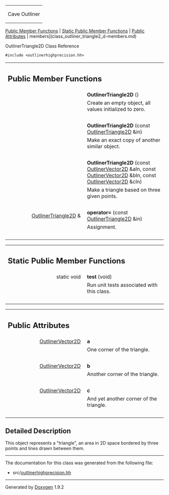 <table data-cellspacing="0" data-cellpadding="0">
<colgroup>
<col style="width: 100%" />
</colgroup>
<tbody>
<tr class="odd" style="height: 56px;">
<td id="projectalign" style="padding-left: 0.5em"><div id="projectname">
Cave Outliner
</div></td>
</tr>
</tbody>
</table>

[Public Member Functions](#pub-methods) | [Static Public Member
Functions](#pub-static-methods) | [Public Attributes](#pub-attribs) |
 members](class_outliner_triangle2_d-members.md)

OutlinerTriangle2D Class Reference

`#include <outlinerhighprecision.hh>`

<table class="memberdecls">
<colgroup>
<col style="width: 50%" />
<col style="width: 50%" />
</colgroup>
<tbody>
<tr class="odd heading">
<td colspan="2"><h2 id="public-member-functions" class="groupheader"><span id="pub-methods"></span> Public Member Functions</h2></td>
</tr>
<tr class="even memitem:a44547e1e3305acd95a541c4be1d838cf">
<td style="text-align: right;" class="memItemLeft" data-valign="top"><span id="a44547e1e3305acd95a541c4be1d838cf"></span>  </td>
<td class="memItemRight" data-valign="bottom"><strong>OutlinerTriangle2D</strong> ()</td>
</tr>
<tr class="odd memdesc:a44547e1e3305acd95a541c4be1d838cf">
<td class="mdescLeft"> </td>
<td class="mdescRight">Create an empty object, all values initialized to zero.<br />
</td>
</tr>
<tr class="even separator:a44547e1e3305acd95a541c4be1d838cf">
<td colspan="2" class="memSeparator"> </td>
</tr>
<tr class="odd memitem:a44055bed08ea0ee2f90dbeb60fadca34">
<td style="text-align: right;" class="memItemLeft" data-valign="top"><span id="a44055bed08ea0ee2f90dbeb60fadca34"></span>  </td>
<td class="memItemRight" data-valign="bottom"><strong>OutlinerTriangle2D</strong> (const <a href="https://github.com/jariarkko/cave-outliner/blob/master/doc/software/class_outliner_triangle2_d.md" class="el">OutlinerTriangle2D</a> &amp;in)</td>
</tr>
<tr class="even memdesc:a44055bed08ea0ee2f90dbeb60fadca34">
<td class="mdescLeft"> </td>
<td class="mdescRight">Make an exact copy of another similar object.<br />
</td>
</tr>
<tr class="odd separator:a44055bed08ea0ee2f90dbeb60fadca34">
<td colspan="2" class="memSeparator"> </td>
</tr>
<tr class="even memitem:a12cf782e23c0a4e1bbecfd9b7d21f1d0">
<td style="text-align: right;" class="memItemLeft" data-valign="top"><span id="a12cf782e23c0a4e1bbecfd9b7d21f1d0"></span>  </td>
<td class="memItemRight" data-valign="bottom"><strong>OutlinerTriangle2D</strong> (const <a href="https://github.com/jariarkko/cave-outliner/blob/master/doc/software/class_outliner_vector2_d.md" class="el">OutlinerVector2D</a> &amp;aIn, const <a href="https://github.com/jariarkko/cave-outliner/blob/master/doc/software/class_outliner_vector2_d.md" class="el">OutlinerVector2D</a> &amp;bIn, const <a href="https://github.com/jariarkko/cave-outliner/blob/master/doc/software/class_outliner_vector2_d.md" class="el">OutlinerVector2D</a> &amp;cIn)</td>
</tr>
<tr class="odd memdesc:a12cf782e23c0a4e1bbecfd9b7d21f1d0">
<td class="mdescLeft"> </td>
<td class="mdescRight">Make a triangle based on three given points.<br />
</td>
</tr>
<tr class="even separator:a12cf782e23c0a4e1bbecfd9b7d21f1d0">
<td colspan="2" class="memSeparator"> </td>
</tr>
<tr class="odd memitem:a7c6a2e88efbbc37d8ad7fa83b1831085">
<td style="text-align: right;" class="memItemLeft" data-valign="top"><span id="a7c6a2e88efbbc37d8ad7fa83b1831085"></span> <a href="https://github.com/jariarkko/cave-outliner/blob/master/doc/software/class_outliner_triangle2_d.md" class="el">OutlinerTriangle2D</a> &amp; </td>
<td class="memItemRight" data-valign="bottom"><strong>operator=</strong> (const <a href="https://github.com/jariarkko/cave-outliner/blob/master/doc/software/class_outliner_triangle2_d.md" class="el">OutlinerTriangle2D</a> &amp;in)</td>
</tr>
<tr class="even memdesc:a7c6a2e88efbbc37d8ad7fa83b1831085">
<td class="mdescLeft"> </td>
<td class="mdescRight">Assignment.<br />
</td>
</tr>
<tr class="odd separator:a7c6a2e88efbbc37d8ad7fa83b1831085">
<td colspan="2" class="memSeparator"> </td>
</tr>
</tbody>
</table>

<table class="memberdecls">
<colgroup>
<col style="width: 50%" />
<col style="width: 50%" />
</colgroup>
<tbody>
<tr class="odd heading">
<td colspan="2"><h2 id="static-public-member-functions" class="groupheader"><span id="pub-static-methods"></span> Static Public Member Functions</h2></td>
</tr>
<tr class="even memitem:af7113a36533dbeb09f03f53e74a9e196">
<td style="text-align: right;" class="memItemLeft" data-valign="top"><span id="af7113a36533dbeb09f03f53e74a9e196"></span> static void </td>
<td class="memItemRight" data-valign="bottom"><strong>test</strong> (void)</td>
</tr>
<tr class="odd memdesc:af7113a36533dbeb09f03f53e74a9e196">
<td class="mdescLeft"> </td>
<td class="mdescRight">Run unit tests associated with this class.<br />
</td>
</tr>
<tr class="even separator:af7113a36533dbeb09f03f53e74a9e196">
<td colspan="2" class="memSeparator"> </td>
</tr>
</tbody>
</table>

<table class="memberdecls">
<colgroup>
<col style="width: 50%" />
<col style="width: 50%" />
</colgroup>
<tbody>
<tr class="odd heading">
<td colspan="2"><h2 id="public-attributes" class="groupheader"><span id="pub-attribs"></span> Public Attributes</h2></td>
</tr>
<tr class="even memitem:a18f562f9381096ce4dbd86e6e5c1d83b">
<td style="text-align: right;" class="memItemLeft" data-valign="top"><span id="a18f562f9381096ce4dbd86e6e5c1d83b"></span> <a href="https://github.com/jariarkko/cave-outliner/blob/master/doc/software/class_outliner_vector2_d.md" class="el">OutlinerVector2D</a> </td>
<td class="memItemRight" data-valign="bottom"><strong>a</strong></td>
</tr>
<tr class="odd memdesc:a18f562f9381096ce4dbd86e6e5c1d83b">
<td class="mdescLeft"> </td>
<td class="mdescRight">One corner of the triangle.<br />
</td>
</tr>
<tr class="even separator:a18f562f9381096ce4dbd86e6e5c1d83b">
<td colspan="2" class="memSeparator"> </td>
</tr>
<tr class="odd memitem:ad6ce9d645ae4f3c00a0e5e5d8ffd6a79">
<td style="text-align: right;" class="memItemLeft" data-valign="top"><span id="ad6ce9d645ae4f3c00a0e5e5d8ffd6a79"></span> <a href="https://github.com/jariarkko/cave-outliner/blob/master/doc/software/class_outliner_vector2_d.md" class="el">OutlinerVector2D</a> </td>
<td class="memItemRight" data-valign="bottom"><strong>b</strong></td>
</tr>
<tr class="even memdesc:ad6ce9d645ae4f3c00a0e5e5d8ffd6a79">
<td class="mdescLeft"> </td>
<td class="mdescRight">Another corner of the triangle.<br />
</td>
</tr>
<tr class="odd separator:ad6ce9d645ae4f3c00a0e5e5d8ffd6a79">
<td colspan="2" class="memSeparator"> </td>
</tr>
<tr class="even memitem:a1c2a4c81f7c26ebf22f2d2f6dd23ac77">
<td style="text-align: right;" class="memItemLeft" data-valign="top"><span id="a1c2a4c81f7c26ebf22f2d2f6dd23ac77"></span> <a href="https://github.com/jariarkko/cave-outliner/blob/master/doc/software/class_outliner_vector2_d.md" class="el">OutlinerVector2D</a> </td>
<td class="memItemRight" data-valign="bottom"><strong>c</strong></td>
</tr>
<tr class="odd memdesc:a1c2a4c81f7c26ebf22f2d2f6dd23ac77">
<td class="mdescLeft"> </td>
<td class="mdescRight">And yet another corner of the triangle.<br />
</td>
</tr>
<tr class="even separator:a1c2a4c81f7c26ebf22f2d2f6dd23ac77">
<td colspan="2" class="memSeparator"> </td>
</tr>
</tbody>
</table>

<span id="details"></span>

## Detailed Description

This object represents a "triangle", an area in 2D space bordered by
three points and lines drawn between them.

------------------------------------------------------------------------

The documentation for this class was generated from the following file:

-   src/<a href="outlinerhighprecision_8hh_source.md" class="el">outlinerhighprecision.hh</a>

------------------------------------------------------------------------

<span class="small">Generated
by [Doxygen](https://www.doxygen.org/index.md)
1.9.2</span>
